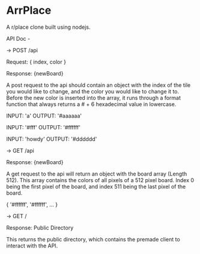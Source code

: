 # ArrPlace

A r/place clone built using nodejs.


API Doc -

-> POST /api

Request: {
  index,
  color
}

Response: {newBoard}

A post request to the api should contain an object with the index of the tile you would like to change,
and the color you would like to change it to. Before the new color is inserted into the array,
it runs through a format function that always returns a # + 6 hexadecimal value in lowercase.

INPUT: 'a'
OUTPUT: '#aaaaaa'

INPUT: '#fff'
OUTPUT: '#ffffff'

INPUT: 'howdy'
OUTPUT: '#dddddd'

-> GET /api

Response: {newBoard}

A get request to the api will return an object with the board array (Length 512). This array contains the colors of all
pixels of a 512 pixel board. Index 0 being the first pixel of the board, and index 511 being the last pixel of the board.

{
'#ffffff',
'#ffffff',
...
}

-> GET /

Response: Public Directory

This returns the public directory, which contains the premade client to interact with the API.

